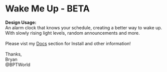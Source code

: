 # Wake Me Up - BETA
<b>Design Usage:</b><br>
An alarm clock that knows your schedule, creating a better way to wake up. With slowly rising light levels, random announcements and more.<br><br>
Please vist my <a href='https://github.com/bptworld/Hubitat/tree/master/Docs' target='_blank'>Docs</a> section for Install and other information!
<br><br>
Thanks,<br>
Bryan<br>
@BPTWorld
